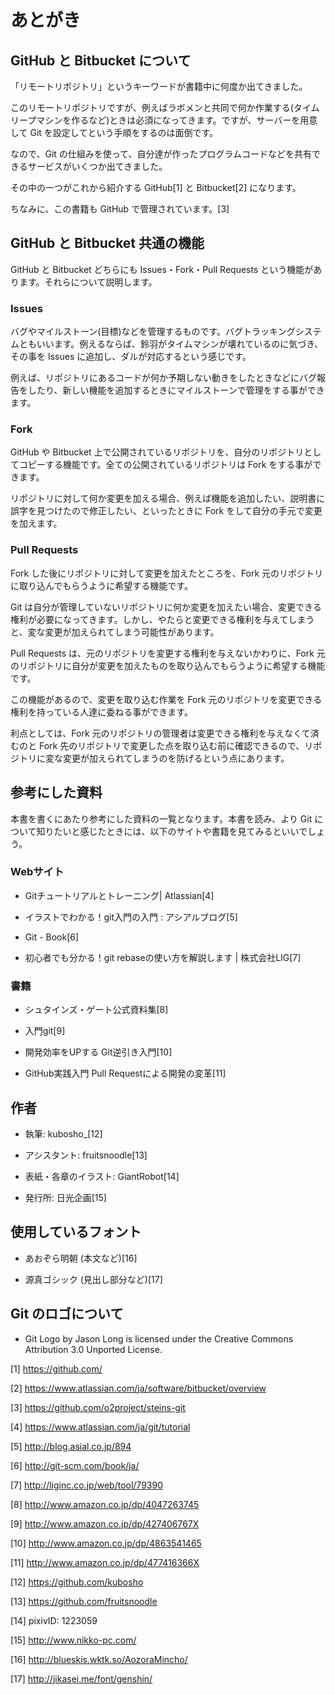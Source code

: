 # あとがき

## GitHub と Bitbucket について

「リモートリポジトリ」というキーワードが書籍中に何度か出てきました。

このリモートリポジトリですが、例えばラボメンと共同で何か作業する(タイムリープマシンを作るなど)ときは必須になってきます。ですが、サーバーを用意して Git を設定してという手順をするのは面倒です。

なので、Git の仕組みを使って、自分達が作ったプログラムコードなどを共有できるサービスがいくつか出てきました。

その中の一つがこれから紹介する GitHub[1] と Bitbucket[2] になります。　

ちなみに、この書籍も GitHub で管理されています。[3]

## GitHub と Bitbucket 共通の機能

GitHub と Bitbucket どちらにも Issues・Fork・Pull Requests という機能があります。それらについて説明します。

### Issues

バグやマイルストーン(目標)などを管理するものです。バグトラッキングシステムともいいます。例えるならば、鈴羽がタイムマシンが壊れているのに気づき、その事を Issues に追加し、ダルが対応するという感じです。

例えば、リポジトリにあるコードが何か予期しない動きをしたときなどにバグ報告をしたり、新しい機能を追加するときにマイルストーンで管理をする事ができます。

### Fork

GitHub や Bitbucket 上で公開されているリポジトリを、自分のリポジトリとしてコピーする機能です。全ての公開されているリポジトリは Fork をする事ができます。

リポジトリに対して何か変更を加える場合、例えば機能を追加したい、説明書に誤字を見つけたので修正したい、といったときに Fork をして自分の手元で変更を加えます。

### Pull Requests

Fork した後にリポジトリに対して変更を加えたところを、Fork 元のリポジトリに取り込んでもらうように希望する機能です。

Git は自分が管理していないリポジトリに何か変更を加えたい場合、変更できる権利が必要になってきます。しかし、やたらと変更できる権利を与えてしまうと、変な変更が加えられてしまう可能性があります。

Pull Requests は、元のリポジトリを変更する権利を与えないかわりに、Fork 元のリポジトリに自分が変更を加えたものを取り込んでもらうように希望する機能です。

この機能があるので、変更を取り込む作業を Fork 元のリポジトリを変更できる権利を持っている人達に委ねる事ができます。

利点としては、Fork 元のリポジトリの管理者は変更できる権利を与えなくて済むのと Fork 先のリポジトリで変更した点を取り込む前に確認できるので、リポジトリに変な変更が加えられてしまうのを防げるという点にあります。

## 参考にした資料

本書を書くにあたり参考にした資料の一覧となります。本書を読み、より Git について知りたいと感じたときには、以下のサイトや書籍を見てみるといいでしょう。

### Webサイト

-   Gitチュートリアルとトレーニング| Atlassian[4]

-   イラストでわかる！git入門の入門 : アシアルブログ[5]

-   Git - Book[6]

-   初心者でも分かる！git rebaseの使い方を解説します | 株式会社LIG[7]

### 書籍

-   シュタインズ・ゲート公式資料集[8]

-   入門git[9]

-   開発効率をUPする Git逆引き入門[10]

-   GitHub実践入門 Pull Requestによる開発の変革[11]

## 作者

-   執筆: kubosho\_[12]

-   アシスタント: fruitsnoodle[13]

-   表紙・各章のイラスト: GiantRobot[14]

-   発行所: 日光企画[15]

## 使用しているフォント

-   あおぞら明朝 (本文など)[16]

-   源真ゴシック (見出し部分など)[17]

## Git のロゴについて

-   Git Logo by Jason Long is licensed under the Creative Commons Attribution 3.0 Unported License.

[1] https://github.com/

[2] https://www.atlassian.com/ja/software/bitbucket/overview

[3] <https://github.com/o2project/steins-git>

[4] <https://www.atlassian.com/ja/git/tutorial>

[5] <http://blog.asial.co.jp/894>

[6] <http://git-scm.com/book/ja/>

[7] <http://liginc.co.jp/web/tool/79390>

[8] <http://www.amazon.co.jp/dp/4047263745>

[9] <http://www.amazon.co.jp/dp/427406767X>

[10] <http://www.amazon.co.jp/dp/4863541465>

[11] <http://www.amazon.co.jp/dp/477416366X>

[12] <https://github.com/kubosho>

[13] <https://github.com/fruitsnoodle>

[14] pixivID: 1223059

[15] <http://www.nikko-pc.com/>

[16] <http://blueskis.wktk.so/AozoraMincho/>

[17] <http://jikasei.me/font/genshin/>
